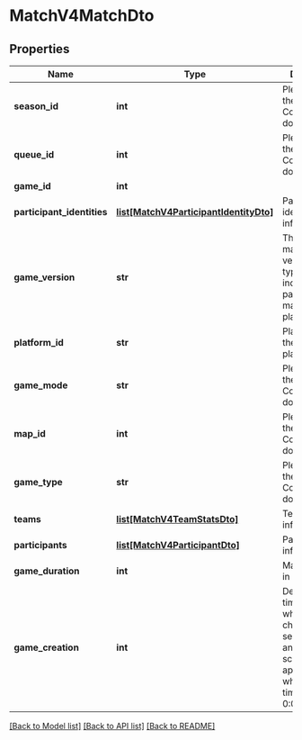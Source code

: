 # MatchV4MatchDto

## Properties
Name | Type | Description | Notes
------------ | ------------- | ------------- | -------------
**season_id** | **int** | Please refer to the Game Constants documentation. | [optional] 
**queue_id** | **int** | Please refer to the Game Constants documentation. | [optional] 
**game_id** | **int** |  | [optional] 
**participant_identities** | [**list[MatchV4ParticipantIdentityDto]**](MatchV4ParticipantIdentityDto.md) | Participant identity information. | [optional] 
**game_version** | **str** | The major.minor version typically indicates the patch the match was played on. | [optional] 
**platform_id** | **str** | Platform where the match was played. | [optional] 
**game_mode** | **str** | Please refer to the Game Constants documentation. | [optional] 
**map_id** | **int** | Please refer to the Game Constants documentation. | [optional] 
**game_type** | **str** | Please refer to the Game Constants documentation. | [optional] 
**teams** | [**list[MatchV4TeamStatsDto]**](MatchV4TeamStatsDto.md) | Team information. | [optional] 
**participants** | [**list[MatchV4ParticipantDto]**](MatchV4ParticipantDto.md) | Participant information. | [optional] 
**game_duration** | **int** | Match duration in seconds. | [optional] 
**game_creation** | **int** | Designates the timestamp when champion select ended and the loading screen appeared, NOT when the game timer was at 0:00. | [optional] 

[[Back to Model list]](../README.md#documentation-for-models) [[Back to API list]](../README.md#documentation-for-api-endpoints) [[Back to README]](../README.md)



